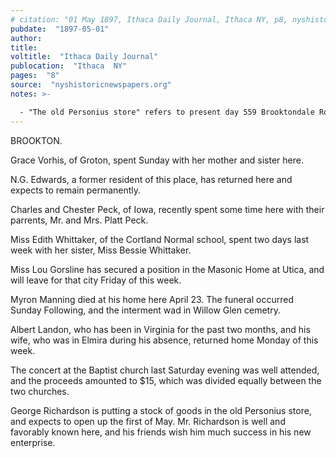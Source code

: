 ```yaml
---
# citation: "01 May 1897, Ithaca Daily Journal, Ithaca NY, p8, nyshistoricnewspapers.org."
pubdate:  "1897-05-01"
author: 
title: 
voltitle:  "Ithaca Daily Journal"
publocation:  "Ithaca  NY"
pages:  "8"
source:  "nyshistoricnewspapers.org"
notes: >-

  - "The old Personius store" refers to present day 559 Brooktondale Road, which for many years was a store run by Walker V. Personius, and also contained the post office while Walker was Postmaster.
---
```

BROOKTON. 

Grace Vorhis, of Groton, spent Sunday with her mother and sister here. 

N.G. Edwards, a former resident of this place, has returned here and expects to remain permanently. 

Charles and Chester Peck, of Iowa, recently spent some time here with their parrents, Mr. and Mrs. Platt Peck. 

Miss Edith Whittaker, of the Cortland Normal school, spent two days last week with her sister, Miss Bessie Whittaker. 

Miss Lou Gorsline has secured a position in the Masonic Home at Utica, and will leave for that city Friday of this week. 

Myron Manning died at his home here April 23. The funeral occurred Sunday Following, and the interment wad in Willow Glen cemetry. 

Albert Landon, who has been in Virginia for the past two months, and his wife, who was in Elmira during his absence, returned home Monday of this week. 

The concert at the Baptist church last Saturday evening was well attended, and the proceeds amounted to $15, which was divided equally between the two churches.

George Richardson is putting a stock of goods in the old Personius store, and expects to open up the first of May. Mr. Richardson is well and favorably known here, and his friends wish him much success in his new enterprise.

